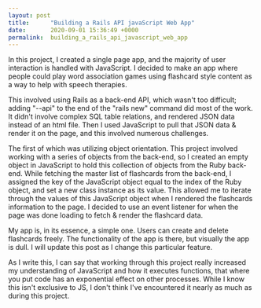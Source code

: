 ```yaml
---
layout: post
title:      "Building a Rails API javaScript Web App"
date:       2020-09-01 15:36:49 +0000
permalink:  building_a_rails_api_javascript_web_app
---
```



In this project, I created a single page app, and the majority of user interaction is handled with JavaScript. I decided to make an app where people could play word association games using flashcard style content as a way to help with speech therapies.

This involved using Rails as a back-end API, which wasn't too difficult; adding "--api" to the end of the "rails new" command did most of the work. It didn't involve complex SQL table relations, and rendered JSON data instead of an html file. Then I used JavaScript to pull that JSON data & render it on the page, and this involved numerous challenges.

The first of which was utilizing object orientation. This project involved working with a series of objects from the back-end, so I created an empty object in JavaScript to hold this collection of objects from the Ruby back-end. While fetching the master list of flashcards from the back-end, I assigned the key of the JavaScript object equal to the index of the Ruby object, and set a new class instance as its value. This allowed me to iterate through the values of this JavaScript object when I rendered the flashcards information to the page. I decided to use an event listener for when the page was done loading to fetch & render the flashcard data.

My app is, in its essence, a simple one. Users can create and delete flashcards freely. The functionality of the app is there, but visually the app is dull. I will update this post as I change this particular feature.

As I write this, I can say that working through this project really increased my understanding of JavaScript and how it executes functions, that where you put code has an exponential effect on other processes. While I know this isn't exclusive to JS, I don't think I've encountered it nearly as much as during this project.
